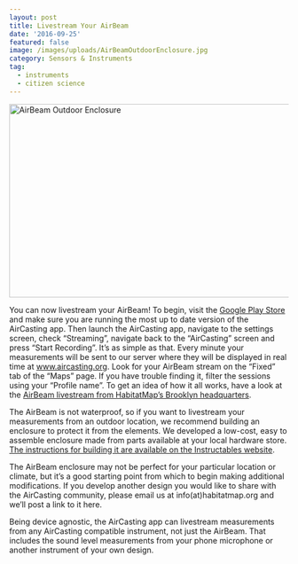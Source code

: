 ```yaml
---
layout: post
title: Livestream Your AirBeam
date: '2016-09-25'
featured: false
image: /images/uploads/AirBeamOutdoorEnclosure.jpg
category: Sensors & Instruments
tag:
  - instruments
  - citizen science
---
```

<p><a href="http://www.instructables.com/id/AirBeam-Outdoor-Enclosure/" target="_blank"><img style="text-decoration: underline;" title="AirBeam Outdoor Enclosure" src="{{ site.baseurl }}/assets/AirBeamOutdoorEnclosure.jpg" alt="AirBeam Outdoor Enclosure" width="600" height="349" /></a></p>
<p>You can now livestream your AirBeam! To begin, visit the <a title="Google Play Store" href="https://play.google.com/store/apps/details?id=pl.llp.aircasting&amp;hl=en" target="_blank">Google Play Store</a> and make sure you are running the most up to date version of the AirCasting app. Then launch the AirCasting app, navigate to the settings screen, check “Streaming”, navigate back to the “AirCasting” screen and press “Start Recording”. It’s as simple as that. Every minute your measurements will be sent to our server where they will be displayed in real time at <a title="AirCasting" href="http://aircasting.org/" target="_blank">www.aircasting.org</a>. Look for your AirBeam stream on the “Fixed” tab of the “Maps” page. If you have trouble finding it, filter the sessions using your “Profile name”. To get an idea of how it all works, have a look at the <a title="HabitatMap HQ Livestream" href="http://bit.ly/HabitatHQ" target="_blank">AirBeam livestream from HabitatMap’s Brooklyn headquarters</a>.</p>
<p>The AirBeam is not waterproof, so if you want to livestream your measurements from an outdoor location, we recommend building an enclosure to protect it from the elements. We developed a low-cost, easy to assemble enclosure made from parts available at your local hardware store. <a title="Instructables" href="http://www.instructables.com/id/AirBeam-Outdoor-Enclosure/" target="_blank">The instructions for building it are available on the Instructables website</a>.</p>
<p>The AirBeam enclosure may not be perfect for your particular location or climate, but it’s a good starting point from which to begin making additional modifications. If you develop another design you would like to share with the AirCasting community, please email us at info(at)habitatmap.org and we’ll post a link to it here.</p>
<p>Being device agnostic, the AirCasting app can livestream measurements from any AirCasting compatible instrument, not just the AirBeam. That includes the sound level measurements from your phone microphone or another instrument of your own design.</p>
